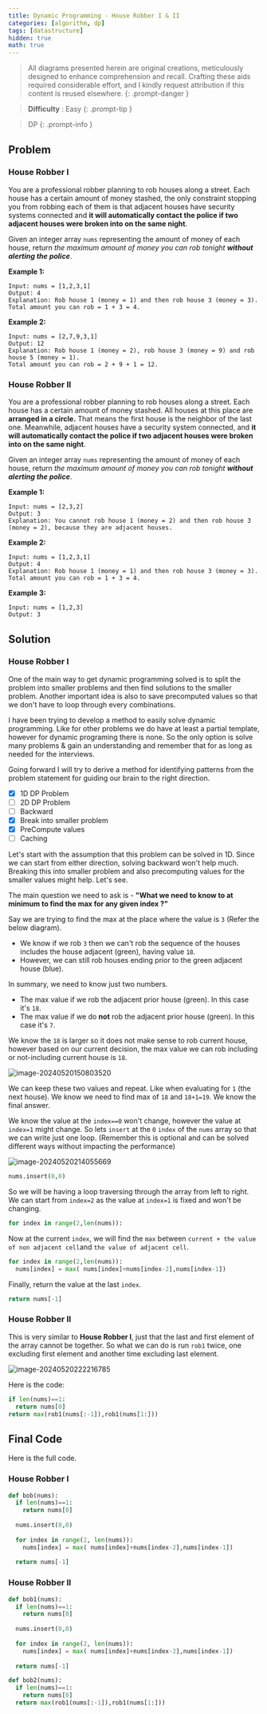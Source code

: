 ```yaml
---
title: Dynamic Programming - House Robber I & II
categories: [algorithm, dp]
tags: [datastructure]
hidden: true
math: true
---
```


> All diagrams presented herein are original creations, meticulously designed to enhance comprehension and recall. Crafting these aids required considerable effort, and I kindly request attribution if this content is reused elsewhere.
{: .prompt-danger }

> **Difficulty** :  Easy
{: .prompt-tip }

> DP
{: .prompt-info }

## Problem

### House Robber I

You are a professional robber planning to rob houses along a street. Each house has a certain amount of money stashed, the only constraint stopping you from robbing each of them is that adjacent houses have security systems connected and **it will automatically contact the police if two adjacent houses were broken into on the same night**.

Given an integer array `nums` representing the amount of money of each house, return *the maximum amount of money you can rob tonight **without alerting the police***.

**Example 1:**

```
Input: nums = [1,2,3,1]
Output: 4
Explanation: Rob house 1 (money = 1) and then rob house 3 (money = 3).
Total amount you can rob = 1 + 3 = 4.
```

**Example 2:**

```
Input: nums = [2,7,9,3,1]
Output: 12
Explanation: Rob house 1 (money = 2), rob house 3 (money = 9) and rob house 5 (money = 1).
Total amount you can rob = 2 + 9 + 1 = 12.
```

### House Robber II

You are a professional robber planning to rob houses along a street. Each house has a certain amount of money stashed. All houses at this place are **arranged in a circle.** That means the first house is the neighbor of the last one. Meanwhile, adjacent houses have a security system connected, and **it will automatically contact the police if two adjacent houses were broken into on the same night**.

Given an integer array `nums` representing the amount of money of each house, return *the maximum amount of money you can rob tonight **without alerting the police***.

**Example 1:**

```
Input: nums = [2,3,2]
Output: 3
Explanation: You cannot rob house 1 (money = 2) and then rob house 3 (money = 2), because they are adjacent houses.
```

**Example 2:**

```
Input: nums = [1,2,3,1]
Output: 4
Explanation: Rob house 1 (money = 1) and then rob house 3 (money = 3).
Total amount you can rob = 1 + 3 = 4.
```

**Example 3:**

```
Input: nums = [1,2,3]
Output: 3
```

## Solution

### House Robber I

One of the main way to get dynamic programming solved is to split the problem into smaller problems and then find solutions to the smaller problem. Another important idea is also to save precomputed values so that we don't have to loop through every combinations. 

I have been trying to develop a method to easily solve dynamic programming. Like for other problems we do have at least a partial template, however for dynamic programing there is none. So the only option is solve many problems & gain an understanding and remember that for as long as needed for the interviews. 

Going forward I will try to derive a method for identifying patterns from the problem statement for guiding our brain to the right direction.

- [x] 1D DP Problem
- [ ] 2D DP Problem
- [ ] Backward 
- [x] Break into smaller problem
- [x] PreCompute values
- [ ] Caching

Let's start with the assumption that this problem can be solved in 1D. Since we can start from either direction, solving backward won't help much. Breaking this into smaller problem and also precomputing values for the smaller values might help. Let's see.

The main question we need to ask is - **"What we need to know to at minimum to find the max for any given index ?"**

Say we are trying to find the max at the place where the value is `3` (Refer the below diagram). 

- We know if we rob `3` then we can't rob the sequence of the houses includes the house adjacent (green), having value `18`.
- However, we can still rob houses ending prior to the green adjacent house (blue). 

In summary, we need to know just two numbers. 

- The max value if we rob the adjacent prior house (green). In this case it's `18`.
- The max value if we do **not** rob the adjacent prior house (green). In this case it's `7`.

We know the `18` is larger so it does not make sense to rob current house, however based on our current decision, the max value we can rob including or not-including current house is `18`. 

![image-20240520150803520](../assets/img/image-20240520150803520.png)

We can keep these two values and repeat. Like when evaluating for `1` (the next house). We know we need to find max of `18` and `18+1=19`. We know the final answer.

We know the value at the `index==0` won't change, however the value at `index=1` might change. So lets `insert` at the `0` `index` of the `nums` array so that we can write just one loop. (Remember this is optional and can be solved different ways without impacting the performance)

![image-20240520214055669](../assets/img/image-20240520214055669.png)

```python
nums.insert(0,0)
```

So we will be having a loop traversing through the array from left to right. We can start from `index=2` as the value at `index=1` is fixed and won't be changing. 

```python
for index in range(2,len(nums)):
```

Now at the current `index`, we will find the `max` between `current + the value of non adjacent cell`and `the value of adjacent cell`.

```python
for index in range(2,len(nums)):
  nums[index] = max( nums[index]+nums[index-2],nums[index-1])
```

Finally, return the value at the last `index`.

```python
return nums[-1]
```

### House Robber II

This is very similar to **House Robber I**, just that the last and first element of the array cannot be together. So what we can do is run `rob1` twice, one excluding first element and another time excluding last element.

![image-20240520222216785](../assets/img/image-20240520222216785.png)

Here is the code:

```python
if len(nums)==1:
  return nums[0]
return max(rob1(nums[:-1]),rob1(nums[1:]))
```

## Final Code

Here is the full code.

### House Robber I

```python
def bob(nums):
  if len(nums)==1:
    return nums[0]
  
  nums.insert(0,0)
  
  for index in range(2, len(nums)):
    nums[index] = max( nums[index]+nums[index-2],nums[index-1])
  
  return nums[-1]
```

### House Robber II

```python
def bob1(nums):
  if len(nums)==1:
    return nums[0]
  
  nums.insert(0,0)
  
  for index in range(2, len(nums)):
    nums[index] = max( nums[index]+nums[index-2],nums[index-1])
  
  return nums[-1]

def bob2(nums):
  if len(nums)==1:
    return nums[0]
  return max(rob1(nums[:-1]),rob1(nums[1:]))
```



